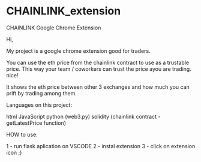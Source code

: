 # CHAINLINK_extension
CHAINLINK Google Chrome Extension


Hi,

My project is a google chrome extension good for traders.


You can use the eth price from the chainlink contract to use as a trustable price.
This way your team / coworkers can trust the price ayou are trading. nice!


It shows the eth price between other 3 exchanges and how much you can prift by trading among them.


Languages on this project:

html
JavaScript
python (web3.py)
solidity (chainlink contract - getLatestPrice function)

HOW to use:

1 - run flask aplication on VSCODE 
2 - instal extension
3 - click on extension icon ;)
